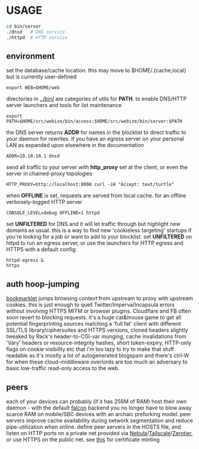 # USAGE
``` sh
cd bin/server
./dnsd   # DNS service
./httpd  # HTTP service
```

## environment
set the database/cache location. this may move to $HOME/.{cache,local} but is currently user-defined

    export WEB=$HOME/web

directories in [../bin/](../bin/) are categories of utils for **PATH**. to enable DNS/HTTP server launchers and tools for list maintenance

    export PATH=$HOME/src/webize/bin/access:$HOME/src/webize/bin/server:$PATH

the DNS server returns **ADDR** for names in the blocklist to direct traffic to your daemon for rewrites. if you have an egress server on your personal LAN as expanded upon elsewhere in the documentation

    ADDR=10.10.10.1 dnsd

send all traffic to your server with **http_proxy** set at the client, or even the server in chained-proxy topologies

    HTTP_PROXY=http://localhost:8000 curl -iH "Accept: text/turtle"

when **OFFLINE** is set, requests are served from local cache. for an offline verbosely-logged HTTP server

    CONSOLE_LEVEL=debug OFFLINE=1 httpd

set **UNFILTERED** for DNS and it will let traffic through but highlight new domains as usual. this is a way to find new 'cookieless targeting' startups if you're looking for a job or want to add to your blocklist. set **UNFILTERED** on httpd to run an egress server, or use the launchers for HTTP egress and HTTPS with a default config:

    httpd-egress &
    https

## auth hoop-jumping
[bookmarklet](../config/bookmarks/UI.u) jumps browsing context from upstream to proxy with upstream cookies. this is just enough to quell Twitter/Imperva/Incapsula errors without involving HTTPS MITM or browser plugins. Cloudflare and FB often soon revert to blocking requests. it's a huge cat&mouse game to get all potential fingerprinting sources matching a 'full fat' client with different SSL/TLS library/ciphersuites and HTTPS versions, cloned headers slightly tweaked by Rack's header-to-CGI-var munging, cache invalidations from 'Vary' headers or resource-integrity hashes, short token-expiry, HTTP-only flags on cookie visibility etc that i'm too lazy to try to make that stuff readable as it's mostly a lot of autogenerated blogspam and there's ctrl-W for when these cloud-middleware overlords are too much an adversary to basic low-traffic read-only access to the web.

## peers
each of your devices can probably (if it has 256M of RAM) host their own daemon - with the default [falcon](https://github.com/socketry/falcon) backend you no longer have to blow away scarce RAM on mobile/SBC devices with an archaic preforking model. peer servers improve cache availability during network segmentation and reduce pipe-utilization when online. define peer servers in the HOSTS file, and listen on HTTP ports on a private net provided via [Nebula](https://www.defined.net/)/[Tailscale](https://tailscale.com/)/[Zerotier](https://www.zerotier.com/), or use HTTPS on the public net. see [this](../bin/config/certificate) for certificate minting